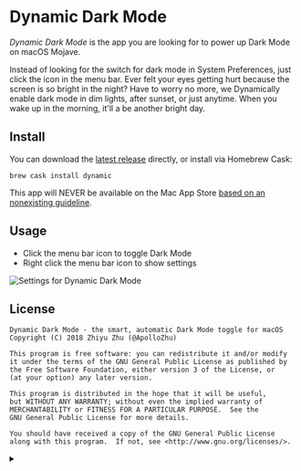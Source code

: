 # Dynamic Dark Mode

*Dynamic Dark Mode* is the app you are looking for to power up Dark Mode on macOS Mojave.

Instead of looking for the switch for dark mode in System Preferences, just click the icon in the menu bar. Ever felt your eyes getting hurt because the screen is so bright in the night? Have to worry no more, we Dynamically enable dark mode in dim lights, after sunset, or just anytime. When you wake up in the morning, it'll a be another bright day.

## Install

You can download the [latest release](https://github.com/ApolloZhu/Dynamic-Dark-Mode/releases/latest) directly, or install via Homebrew Cask:

```
brew cask install dynamic
```

This app will NEVER be available on the Mac App Store [based on an nonexisting guideline](https://github.com/ApolloZhu/Dynamic-Dark-Mode/issues/10).

## Usage

- Click the menu bar icon to toggle Dark Mode
- Right click the menu bar icon to show settings

![Settings for Dynamic Dark Mode](https://user-images.githubusercontent.com/10842684/45924686-60bad000-bed4-11e8-960c-1264de24f314.png)

## License

```
Dynamic Dark Mode - the smart, automatic Dark Mode toggle for macOS
Copyright (C) 2018 Zhiyu Zhu (@ApolloZhu)

This program is free software: you can redistribute it and/or modify
it under the terms of the GNU General Public License as published by
the Free Software Foundation, either version 3 of the License, or
(at your option) any later version.

This program is distributed in the hope that it will be useful,
but WITHOUT ANY WARRANTY; without even the implied warranty of
MERCHANTABILITY or FITNESS FOR A PARTICULAR PURPOSE.  See the
GNU General Public License for more details.

You should have received a copy of the GNU General Public License
along with this program.  If not, see <http://www.gnu.org/licenses/>.
```

<details>
<summary></summary>

<script type="text/javascript">
  window.onload = function () {
    document.getElementsByClassName("project-name")[0].innerHTML = "Dynamic Dark Mode";
    document.getElementById("dynamic-dark-mode").style.display="none";
  }
</script>

</details>
